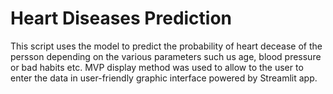 # Heart Diseases Prediction

This script uses the model to predict the probability of heart decease of the persson depending on the various parameters such us age, blood pressure or bad habits etc.
MVP display method was used to allow to the user to enter the data in user-friendly graphic interface powered by Streamlit app.
